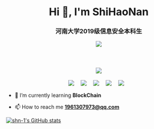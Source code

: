 
<h1 align="center">Hi 👋, I'm ShiHaoNan</h1>
<h3 align="center">河南大学2019级信息安全本科生</h3>
<!-- 敲代码的图片 -->
<div align="center" ><img order-radius="100px" src="https://cdn.jsdelivr.net/gh/sun0225SUN/photos/images/202108300019556.gif"/></div>
<br>

<h1 align="center"> <img src="https://readme-typing-svg.herokuapp.com/?lines=生活愉快 天天开心&center=true&size=27"> </h1>

<!-- 个人资料徽标 -->
<div align="center">
  <a href="https://leetcode.cn/u/time-7d/"><img src="https://img.shields.io/badge/LeetCode-%E5%8A%9B%E6%89%A3-yellow"></a>&emsp;
  <a href="https://blog.csdn.net/shn111"><img src="https://img.shields.io/badge/CSDN-%E5%8D%9A%E5%AE%A2-red"></a>&emsp;
  <a href="https://www.acwing.com/user/myspace/index/165942/"><img src="https://img.shields.io/badge/AcWing-%E7%AE%97%E6%B3%95-green"></a>&emsp;
  <a href="https://github.com/shn-1"><img src="https://img.shields.io/badge/GitHub-%E4%BB%93%E5%BA%93-black"></a>&emsp;
  <a href="http://polarday.top/"><img src="https://img.shields.io/badge/website-%E4%B8%AA%E4%BA%BA%E7%BD%91%E7%AB%99-white"></a>&emsp;
</div>

-  🌱 I’m currently learning  **BlockChain**

-  📫 How to reach me **1961307973@qq.com**

[![shn-1's GitHub stats](https://github-readme-stats.vercel.app/api?username=shn-1)](https://github.com/anuraghazra/github-readme-stats)



